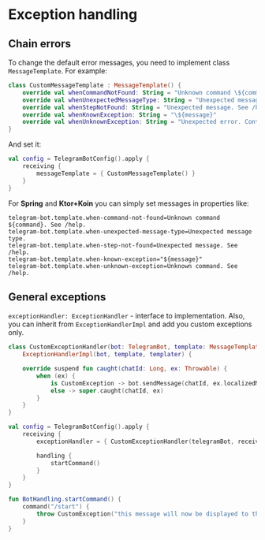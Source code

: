 # Exception handling

## Chain errors

To change the default error messages, you need to implement class `MessageTemplate`. For example:

```kotlin
class CustomMessageTemplate : MessageTemplate() {
    override val whenCommandNotFound: String = "Unknown command \${command}. See /help."
    override val whenUnexpectedMessageType: String = "Unexpected message type."
    override val whenStepNotFound: String = "Unexpected message. See /help."
    override val whenKnownException: String = "\${message}"
    override val whenUnknownException: String = "Unexpected error. Contact with developers."
}
```

And set it:

```kotlin
val config = TelegramBotConfig().apply {
    receiving {
        messageTemplate = { CustomMessageTemplate() }
    }
}
```

For **Spring** and **Ktor+Koin** you can simply set messages in properties like:

```
telegram-bot.template.when-command-not-found=Unknown command ${command}. See /help.
telegram-bot.template.when-unexpected-message-type=Unexpected message type.
telegram-bot.template.when-step-not-found=Unexpected message. See /help.
telegram-bot.template.when-known-exception="${message}"
telegram-bot.template.when-unknown-exception=Unknown command. See /help.
```

## General exceptions

`exceptionHandler: ExceptionHandler` - interface to implementation.
Also, you can inherit from `ExceptionHandlerImpl` and add you custom exceptions only.

```kotlin
class CustomExceptionHandler(bot: TelegramBot, template: MessageTemplate, templater: Templater) :
    ExceptionHandlerImpl(bot, template, templater) {

    override suspend fun caught(chatId: Long, ex: Throwable) {
        when (ex) {
            is CustomException -> bot.sendMessage(chatId, ex.localizedMessage)
            else -> super.caught(chatId, ex)
        }
    }
}
```

```kotlin
val config = TelegramBotConfig().apply {
    receiving {
        exceptionHandler = { CustomExceptionHandler(telegramBot, receiving.messageTemplate, templating.templater) }

        handling {
            startCommand()
        }
    }
}

fun BotHandling.startCommand() {
    command("/start") {
        throw CustomException("this message will now be displayed to the user")
    }
}
```